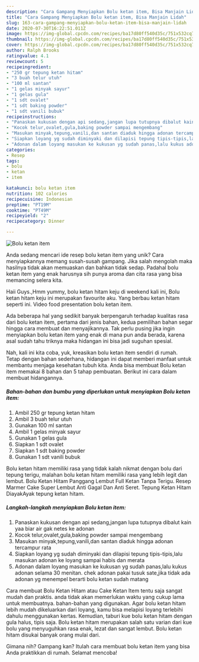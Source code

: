 ```yaml
---
description: "Cara Gampang Menyiapkan Bolu ketan item, Bisa Manjain Lidah"
title: "Cara Gampang Menyiapkan Bolu ketan item, Bisa Manjain Lidah"
slug: 163-cara-gampang-menyiapkan-bolu-ketan-item-bisa-manjain-lidah
date: 2020-07-30T16:22:51.011Z
image: https://img-global.cpcdn.com/recipes/ba17d80ff540d35c/751x532cq70/bolu-ketan-item-foto-resep-utama.jpg
thumbnail: https://img-global.cpcdn.com/recipes/ba17d80ff540d35c/751x532cq70/bolu-ketan-item-foto-resep-utama.jpg
cover: https://img-global.cpcdn.com/recipes/ba17d80ff540d35c/751x532cq70/bolu-ketan-item-foto-resep-utama.jpg
author: Ralph Brooks
ratingvalue: 4.1
reviewcount: 5
recipeingredient:
- "250 gr tepung ketan hitam"
- "3 buah telur utuh"
- "100 ml santan"
- "1 gelas minyak sayur"
- "1 gelas gula"
- "1 sdt ovalet"
- "1 sdt baking powder"
- "1 sdt vanili bubuk"
recipeinstructions:
- "Panaskan kukusan dengan api sedang,jangan lupa tutupnya dibalut kain yaa biar air gak netes ke adonan"
- "Kocok telur,ovalet,gula,baking powder sampai mengembang"
- "Masukan minyak,tepung,vanili,dan santan diaduk hingga adonan tercampur rata"
- "Siapkan loyang yg sudah diminyaki dan dilapisi tepung tipis-tipis,lalu masukan adonan ke loyang sampai habis dan merata"
- "Adonan dalam loyang masukan ke kukusan yg sudah panas,lalu kukus adonan selama 30 menitan. chek adonan pakai tusuk sate,jika tidak ada adonan yg menempel berarti bolu ketan sudah matang"
categories:
- Resep
tags:
- bolu
- ketan
- item

katakunci: bolu ketan item 
nutrition: 102 calories
recipecuisine: Indonesian
preptime: "PT19M"
cooktime: "PT49M"
recipeyield: "2"
recipecategory: Dinner

---
```



![Bolu ketan item](https://img-global.cpcdn.com/recipes/ba17d80ff540d35c/751x532cq70/bolu-ketan-item-foto-resep-utama.jpg)

Anda sedang mencari ide resep bolu ketan item yang unik? Cara menyiapkannya memang susah-susah gampang. Jika salah mengolah maka hasilnya tidak akan memuaskan dan bahkan tidak sedap. Padahal bolu ketan item yang enak harusnya sih punya aroma dan cita rasa yang bisa memancing selera kita.

Haii Guys.,Hmm yummy, bolu ketan hitam keju di weekend kali ini, Bolu ketan hitam keju ini merupakan favourite aku. Yang berbau ketan hitam seperti ini. Video food presentation bolu ketan item.

Ada beberapa hal yang sedikit banyak berpengaruh terhadap kualitas rasa dari bolu ketan item, pertama dari jenis bahan, kedua pemilihan bahan segar hingga cara membuat dan menyajikannya. Tak perlu pusing jika ingin menyiapkan bolu ketan item yang enak di mana pun anda berada, karena asal sudah tahu triknya maka hidangan ini bisa jadi suguhan spesial.


Nah, kali ini kita coba, yuk, kreasikan bolu ketan item sendiri di rumah. Tetap dengan bahan sederhana, hidangan ini dapat memberi manfaat untuk membantu menjaga kesehatan tubuh kita. Anda bisa membuat Bolu ketan item memakai 8 bahan dan 5 tahap pembuatan. Berikut ini cara dalam membuat hidangannya.

<!--inarticleads1-->

##### Bahan-bahan dan bumbu yang diperlukan untuk menyiapkan Bolu ketan item:

1. Ambil 250 gr tepung ketan hitam
1. Ambil 3 buah telur utuh
1. Gunakan 100 ml santan
1. Ambil 1 gelas minyak sayur
1. Gunakan 1 gelas gula
1. Siapkan 1 sdt ovalet
1. Siapkan 1 sdt baking powder
1. Gunakan 1 sdt vanili bubuk


Bolu ketan hitam memiliki rasa yang tidak kalah nikmat dengan bolu dari tepung terigu, malahan bolu ketan hitam memiliki rasa yang lebih legit dan lembut. Bolu Ketan Hitam Panggang Lembut Full Ketan Tanpa Terigu. Resep Marmer Cake Super Lembut Anti Gagal Dan Anti Seret. Tepung Ketan Hitam DiayakAyak tepung ketan hitam. 

<!--inarticleads2-->

##### Langkah-langkah menyiapkan Bolu ketan item:

1. Panaskan kukusan dengan api sedang,jangan lupa tutupnya dibalut kain yaa biar air gak netes ke adonan
1. Kocok telur,ovalet,gula,baking powder sampai mengembang
1. Masukan minyak,tepung,vanili,dan santan diaduk hingga adonan tercampur rata
1. Siapkan loyang yg sudah diminyaki dan dilapisi tepung tipis-tipis,lalu masukan adonan ke loyang sampai habis dan merata
1. Adonan dalam loyang masukan ke kukusan yg sudah panas,lalu kukus adonan selama 30 menitan. chek adonan pakai tusuk sate,jika tidak ada adonan yg menempel berarti bolu ketan sudah matang


Cara membuat Bolu Ketan Hitam atau Cake Ketan Item tentu saja sangat mudah dan praktis. anda tidak akan memerlukan waktu yang cukup lama untuk membuatnya. bahan-bahan yang digunakan. Agar bolu ketan hitam lebih mudah dikeluarkan dari loyang, kamu bisa melapisi loyang terlebihi dahulu menggunakan kertas. Kemudian, taburi kue bolu ketan hitam dengan gula halus, tipis saja. Bolu ketan hitam merupakan salah satu varian dari kue bolu yang menyuguhkan rasa enak, lezat dan sangat lembut. Bolu ketan hitam disukai banyak orang mulai dari. 

Gimana nih? Gampang kan? Itulah cara membuat bolu ketan item yang bisa Anda praktikkan di rumah. Selamat mencoba!
